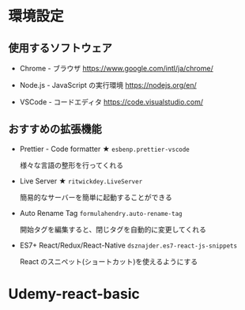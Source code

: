 # 環境設定

## 使用するソフトウェア

- Chrome - ブラウザ
  https://www.google.com/intl/ja/chrome/

- Node.js - JavaScript の実行環境
  https://nodejs.org/en/

- VSCode - コードエディタ
  https://code.visualstudio.com/

## おすすめの拡張機能

- Prettier - Code formatter ★
  `esbenp.prettier-vscode`

  様々な言語の整形を行ってくれる

- Live Server ★
  `ritwickdey.LiveServer`

  簡易的なサーバーを簡単に起動することができる

- Auto Rename Tag
  `formulahendry.auto-rename-tag`

  開始タグを編集すると、閉じタグを自動的に変更してくれる

- ES7+ React/Redux/React-Native
  `dsznajder.es7-react-js-snippets`

  React のスニペット(ショートカット)を使えるようにする
# Udemy-react-basic
